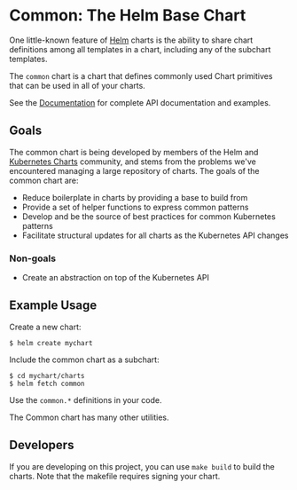 # Common: The Helm Base Chart

One little-known feature of [Helm](http://helm.sh) charts is the ability to share chart definitions
among all templates in a chart, including any of the subchart templates.

The `common` chart is a chart that defines commonly used Chart primitives that
can be used in all of your charts.

See the [Documentation](docs/index.md) for complete API documentation and examples.

## Goals

The common chart is being developed by members of the Helm and [Kubernetes Charts](https://github.com/kubernetes/charts) community, and stems from the
problems we've encountered managing a large repository of charts. The goals of
the common chart are:

- Reduce boilerplate in charts by providing a base to build from
- Provide a set of helper functions to express common patterns
- Develop and be the source of best practices for common Kubernetes patterns
- Facilitate structural updates for all charts as the Kubernetes API changes

### Non-goals

- Create an abstraction on top of the Kubernetes API

## Example Usage

Create a new chart:

```
$ helm create mychart
```

Include the common chart as a subchart:

```console
$ cd mychart/charts
$ helm fetch common
```

Use the `common.*` definitions in your code.

The Common chart has many other utilities.

## Developers

If you are developing on this project, you can use `make build` to build the
charts. Note that the makefile requires signing your chart.
